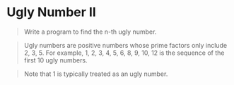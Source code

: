 Ugly Number II
==============

>Write a program to find the n-th ugly number.

>Ugly numbers are positive numbers whose prime factors only include 2, 3, 5. 
>For example, 1, 2, 3, 4, 5, 6, 8, 9, 10, 12 is the sequence of 
>the first 10 ugly numbers.

>Note that 1 is typically treated as an ugly number.
